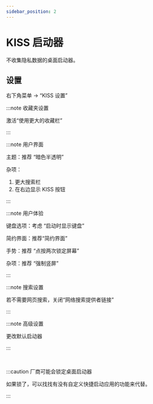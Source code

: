 ```yaml
---
sidebar_position: 2
---
```


# KISS 启动器

不收集隐私数据的桌面启动器。

## 设置

右下角菜单 -> “KISS 设置”

:::note 收藏夹设置

激活“使用更大的收藏栏”

:::

:::note 用户界面

主题：推荐 “暗色半透明”

杂项：

1. 更大搜索栏
2. 在右边显示 KISS 按钮

:::

:::note 用户体验

键盘选项：考虑 “启动时显示键盘”

简约界面：推荐“简约界面”

手势：推荐 “点按两次锁定屏幕”

杂项：推荐 “强制竖屏”

:::

:::note 搜索设置

若不需要网页搜索，关闭“网络搜索提供者链接”

:::

:::note 高级设置

更改默认启动器

:::

<br />

:::caution 厂商可能会锁定桌面启动器

如果锁了，可以找找有没有自定义快捷启动应用的功能来代替。

:::
